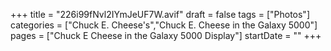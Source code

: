 +++
title = "226i99fNvl2IYmJeUF7W.avif"
draft = false
tags = ["Photos"]
categories = ["Chuck E. Cheese's","Chuck E. Cheese in the Galaxy 5000"]
pages = ["Chuck E Cheese in the Galaxy 5000 Display"]
startDate = ""
+++
